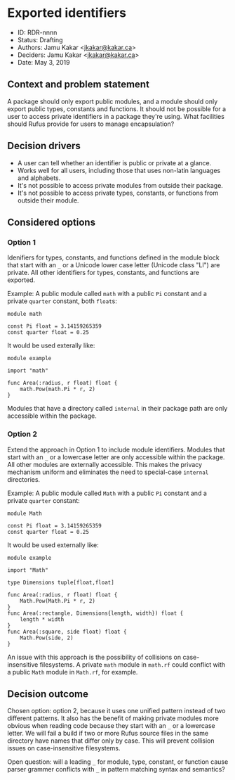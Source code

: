 # Exported identifiers

* ID: RDR-nnnn
* Status: Drafting
* Authors: Jamu Kakar <[jkakar@kakar.ca](mailto:jkakar@kakar.ca)>
* Deciders: Jamu Kakar <[jkakar@kakar.ca](mailto:jkakar@kakar.ca)>
* Date: May 3, 2019

## Context and problem statement

A package should only export public modules, and a module should only export
public types, constants and functions. It should not be possible for a user to
access private identifiers in a package they're using. What facilities should
Rufus provide for users to manage encapsulation?

## Decision drivers

* A user can tell whether an identifier is public or private at a glance.
* Works well for all users, including those that uses non-latin languages and
  alphabets.
* It's not possible to access private modules from outside their package.
* It's not possible to access private types, constants, or functions from
  outside their module.

## Considered options

### Option 1

Idenifiers for types, constants, and functions defined in the module block that
start with an `_` or a Unicode lower case letter (Unicode class "Ll") are
private. All other identifiers for types, constants, and functions are exported.

Example: A public module called `math` with a public `Pi` constant and a private
`quarter` constant, both `float`s:

```rufus
module math

const Pi float = 3.14159265359
const quarter float = 0.25
```

It would be used exterally like:

```rufus
module example

import "math"

func Area(:radius, r float) float {
    math.Pow(math.Pi * r, 2)
}
```

Modules that have a directory called `internal` in their package path are only
accessible within the package.

### Option 2

Extend the approach in Option 1 to include module identifiers. Modules that
start with an `_` or a lowercase letter are only accessible within the package.
All other modules are externally accessible. This makes the privacy mechanism
uniform and eliminates the need to special-case `internal` directories.

Example: A public module called `Math` with a public `Pi` constant and a private
`quarter` constant:

```rufus
module Math

const Pi float = 3.14159265359
const quarter float = 0.25
```

It would be used externally like:

```rufus
module example

import "Math"

type Dimensions tuple[float,float]

func Area(:radius, r float) float {
    Math.Pow(Math.Pi * r, 2)
}
func Area(:rectangle, Dimensions{length, width}) float {
    length * width
}
func Area(:square, side float) float {
    Math.Pow(side, 2)
}
```

An issue with this approach is the possibility of collisions on case-insensitive
filesystems. A private `math` module in `math.rf` could conflict with a public
`Math` module in `Math.rf`, for example.

## Decision outcome

Chosen option: option 2, because it uses one unified pattern instead of two
different patterns. It also has the benefit of making private modules more
obvious when reading code because they start with an `_` or a lowercase letter.
We will fail a build if two or more Rufus source files in the same directory
have names that differ only by case. This will prevent collision issues on
case-insensitive filesystems.

Open question: will a leading `_` for module, type, constant, or function cause
parser grammer conflicts with `_` in pattern matching syntax and semantics?
